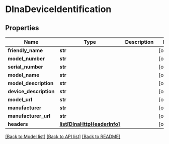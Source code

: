 # DlnaDeviceIdentification

## Properties
Name | Type | Description | Notes
------------ | ------------- | ------------- | -------------
**friendly_name** | **str** |  | [optional] 
**model_number** | **str** |  | [optional] 
**serial_number** | **str** |  | [optional] 
**model_name** | **str** |  | [optional] 
**model_description** | **str** |  | [optional] 
**device_description** | **str** |  | [optional] 
**model_url** | **str** |  | [optional] 
**manufacturer** | **str** |  | [optional] 
**manufacturer_url** | **str** |  | [optional] 
**headers** | [**list[DlnaHttpHeaderInfo]**](DlnaHttpHeaderInfo.md) |  | [optional] 

[[Back to Model list]](../README.md#documentation-for-models) [[Back to API list]](../README.md#documentation-for-api-endpoints) [[Back to README]](../README.md)

